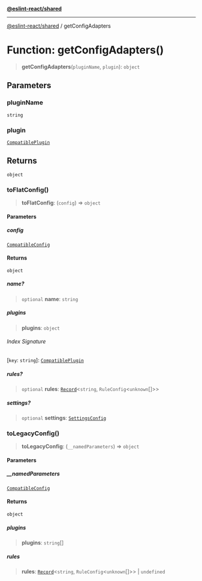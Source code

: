 [**@eslint-react/shared**](../README.md)

***

[@eslint-react/shared](../README.md) / getConfigAdapters

# Function: getConfigAdapters()

> **getConfigAdapters**(`pluginName`, `plugin`): `object`

## Parameters

### pluginName

`string`

### plugin

[`CompatiblePlugin`](../interfaces/CompatiblePlugin.md)

## Returns

`object`

### toFlatConfig()

> **toFlatConfig**: (`config`) => `object`

#### Parameters

##### config

[`CompatibleConfig`](../interfaces/CompatibleConfig.md)

#### Returns

`object`

##### name?

> `optional` **name**: `string`

##### plugins

> **plugins**: `object`

###### Index Signature

\[`key`: `string`\]: [`CompatiblePlugin`](../interfaces/CompatiblePlugin.md)

##### rules?

> `optional` **rules**: [`Record`](https://www.typescriptlang.org/docs/handbook/utility-types.html#recordkeys-type)\<`string`, `RuleConfig`\<`unknown`[]\>\>

##### settings?

> `optional` **settings**: [`SettingsConfig`](../interfaces/SettingsConfig.md)

### toLegacyConfig()

> **toLegacyConfig**: (`__namedParameters`) => `object`

#### Parameters

##### \_\_namedParameters

[`CompatibleConfig`](../interfaces/CompatibleConfig.md)

#### Returns

`object`

##### plugins

> **plugins**: `string`[]

##### rules

> **rules**: [`Record`](https://www.typescriptlang.org/docs/handbook/utility-types.html#recordkeys-type)\<`string`, `RuleConfig`\<`unknown`[]\>\> \| `undefined`
